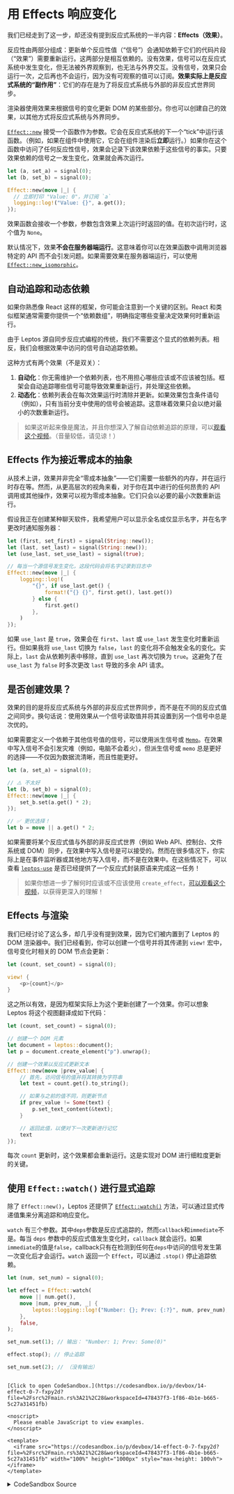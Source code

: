 # 用 Effects 响应变化

我们已经走到了这一步，却还没有提到反应式系统的一半内容：**Effects（效果）**。

反应性由两部分组成：更新单个反应性值（“信号”）会通知依赖于它们的代码片段（“效果”）需要重新运行。这两部分是相互依赖的。没有效果，信号可以在反应式系统中发生变化，但无法被外界观察到，也无法与外界交互。没有信号，效果只会运行一次，之后再也不会运行，因为没有可观察的值可以订阅。**效果实际上是反应式系统的“副作用”**：它们的存在是为了将反应式系统与外部的非反应式世界同步。

渲染器使用效果来根据信号的变化更新 DOM 的某些部分。你也可以创建自己的效果，以其他方式将反应式系统与外界同步。

[`Effect::new`](https://docs.rs/leptos/latest/leptos/reactive/effect/struct.Effect.html) 接受一个函数作为参数。它会在反应式系统的下一个“tick”中运行该函数。（例如，如果在组件中使用它，它会在组件渲染后**立即**运行。）如果你在这个函数中访问了任何反应性信号，效果会记录下该效果依赖于这些信号的事实。只要效果依赖的信号之一发生变化，效果就会再次运行。

```rust
let (a, set_a) = signal(0);
let (b, set_b) = signal(0);

Effect::new(move |_| {
  // 立即打印 "Value: 0"，并订阅 `a`
  logging::log!("Value: {}", a.get());
});
```

效果函数会接收一个参数，参数包含效果上次运行时返回的值。在初次运行时，这个值为 `None`。

默认情况下，效果**不会在服务器端运行**。这意味着你可以在效果函数中调用浏览器特定的 API 而不会引发问题。如果需要效果在服务器端运行，可以使用 [`Effect::new_isomorphic`](https://docs.rs/leptos/latest/leptos/reactive/effect/struct.Effect.html#method.new_isomorphic)。

## 自动追踪和动态依赖

如果你熟悉像 React 这样的框架，你可能会注意到一个关键的区别。React 和类似框架通常需要你提供一个“依赖数组”，明确指定哪些变量决定效果何时重新运行。

由于 Leptos 源自同步反应式编程的传统，我们不需要这个显式的依赖列表。相反，我们会根据效果中访问的信号自动追踪依赖。

这种方式有两个效果（不是双关）：

1. **自动化**：你无需维护一个依赖列表，也不用担心哪些应该或不应该被包括。框架会自动追踪哪些信号可能导致效果重新运行，并处理这些依赖。
2. **动态化**：依赖列表会在每次效果运行时清除并更新。如果效果包含条件语句（例如），只有当前分支中使用的信号会被追踪。这意味着效果只会以绝对最小的次数重新运行。

> 如果这听起来像是魔法，并且你想深入了解自动依赖追踪的原理，可以[观看这个视频](https://www.youtube.com/watch?v=GWB3vTWeLd4)。（音量较低，请见谅！）

## Effects 作为接近零成本的抽象

从技术上讲，效果并非完全“零成本抽象”——它们需要一些额外的内存，并在运行时存在等。然而，从更高层次的视角来看，对于你在其中进行的任何昂贵的 API 调用或其他操作，效果可以视为零成本抽象。它们只会以必要的最小次数重新运行。

假设我正在创建某种聊天软件，我希望用户可以显示全名或仅显示名字，并在名字更改时通知服务器：

```rust
let (first, set_first) = signal(String::new());
let (last, set_last) = signal(String::new());
let (use_last, set_use_last) = signal(true);

// 每当一个源信号发生变化，这段代码会将名字记录到日志中
Effect::new(move |_| {
    logging::log!(
        "{}", if use_last.get() {
            format!("{} {}", first.get(), last.get())
        } else {
            first.get()
        },
    )
});
```

如果 `use_last` 是 `true`，效果会在 `first`、`last` 或 `use_last` 发生变化时重新运行。但如果我将 `use_last` 切换为 `false`，`last` 的变化将不会触发全名的变化。实际上，`last` 会从依赖列表中移除，直到 `use_last` 再次切换为 `true`。这避免了在 `use_last` 为 `false` 时多次更改 `last` 导致的多余 API 请求。

## 是否创建效果？

效果的目的是将反应式系统与外部的非反应式世界同步，而不是在不同的反应式值之间同步。换句话说：使用效果从一个信号读取值并将其设置到另一个信号中总是次优的。

如果需要定义一个依赖于其他信号值的信号，可以使用派生信号或 [`Memo`](https://docs.rs/leptos/latest/leptos/reactive/computed/struct.Memo.html)。在效果中写入信号不会引发灾难（例如，电脑不会着火），但派生信号或 `memo` 总是更好的选择——不仅因为数据流清晰，而且性能更好。

```rust
let (a, set_a) = signal(0);

// ⚠️ 不太好
let (b, set_b) = signal(0);
Effect::new(move |_| {
    set_b.set(a.get() * 2);
});

// ✅ 更优选择！
let b = move || a.get() * 2;
```

如果需要将某个反应式值与外部的非反应式世界（例如 Web API、控制台、文件系统或 DOM）同步，在效果中写入信号是可以接受的。然而在很多情况下，你实际上是在事件监听器或其他地方写入信号，而不是在效果中。在这些情况下，可以查看 [`leptos-use`](https://leptos-use.rs/) 是否已经提供了一个反应式封装原语来完成这一任务！

> 如果你想进一步了解何时应该或不应该使用 `create_effect`，[可以观看这个视频](https://www.youtube.com/watch?v=aQOFJQ2JkvQ)，以获得更深入的理解！

## Effects 与渲染

我们已经讨论了这么多，却几乎没有提到效果，因为它们被内置到了 Leptos 的 DOM 渲染器中。我们已经看到，你可以创建一个信号并将其传递到 `view!` 宏中，信号变化时相关的 DOM 节点会更新：

```rust
let (count, set_count) = signal(0);

view! {
    <p>{count}</p>
}
```

这之所以有效，是因为框架实际上为这个更新创建了一个效果。你可以想象 Leptos 将这个视图翻译成如下代码：

```rust
let (count, set_count) = signal(0);

// 创建一个 DOM 元素
let document = leptos::document();
let p = document.create_element("p").unwrap();

// 创建一个效果以反应式更新文本
Effect::new(move |prev_value| {
    // 首先，访问信号的值并将其转换为字符串
    let text = count.get().to_string();

    // 如果与之前的值不同，则更新节点
    if prev_value != Some(text) {
        p.set_text_content(&text);
    }

    // 返回此值，以便对下一次更新进行记忆
    text
});
```

每次 `count` 更新时，这个效果都会重新运行。这是实现对 DOM 进行细粒度更新的关键。

## 使用 `Effect::watch()` 进行显式追踪

除了 `Effect::new()`，Leptos 还提供了 [`Effect::watch()`](https://docs.rs/leptos/latest/leptos/reactive/effect/struct.Effect.html#method.watch) 方法，可以通过显式传递值集来分离追踪和响应变化。

`watch` 有三个参数。其中`deps`参数是反应式追踪的，然而`callback`和`immediate`不是。每当 `deps` 参数中的反应式值发生变化时，`callback` 就会运行。如果`immediate`的值是`false`，callback只有在检测到任何在`deps`中访问的信号发生第一次变化后才会运行。`watch` 返回一个 `Effect`，可以通过 `.stop()` 停止追踪依赖。

```rust
let (num, set_num) = signal(0);

let effect = Effect::watch(
    move || num.get(),
    move |num, prev_num, _| {
        leptos::logging::log!("Number: {}; Prev: {:?}", num, prev_num);
    },
    false,
);

set_num.set(1); // 输出： "Number: 1; Prev: Some(0)"

effect.stop(); // 停止追踪

set_num.set(2); // （没有输出）
```

```admonish sandbox title="Live example" collapsible=true

[Click to open CodeSandbox.](https://codesandbox.io/p/devbox/14-effect-0-7-fxpy2d?file=%2Fsrc%2Fmain.rs%3A21%2C28&workspaceId=478437f3-1f86-4b1e-b665-5c27a31451fb)

<noscript>
  Please enable JavaScript to view examples.
</noscript>

<template>
  <iframe src="https://codesandbox.io/p/devbox/14-effect-0-7-fxpy2d?file=%2Fsrc%2Fmain.rs%3A21%2C28&workspaceId=478437f3-1f86-4b1e-b665-5c27a31451fb" width="100%" height="1000px" style="max-height: 100vh"></iframe>
</template>

```

<details>
<summary>CodeSandbox Source</summary>

```rust
use leptos::html::Input;
use leptos::prelude::*;

#[derive(Copy, Clone)]
struct LogContext(RwSignal<Vec<String>>);

#[component]
fn App() -> impl IntoView {
    // Just making a visible log here
    // You can ignore this...
    let log = RwSignal::<Vec<String>>::new(vec![]);
    let logged = move || log.get().join("\n");

    // the newtype pattern isn't *necessary* here but is a good practice
    // it avoids confusion with other possible future `RwSignal<Vec<String>>` contexts
    // and makes it easier to refer to it
    provide_context(LogContext(log));

    view! {
        <CreateAnEffect/>
        <pre>{logged}</pre>
    }
}

#[component]
fn CreateAnEffect() -> impl IntoView {
    let (first, set_first) = signal(String::new());
    let (last, set_last) = signal(String::new());
    let (use_last, set_use_last) = signal(true);

    // this will add the name to the log
    // any time one of the source signals changes
    Effect::new(move |_| {
        log(if use_last.get() {
            let first = first.read();
            let last = last.read();
            format!("{first} {last}")
        } else {
            first.get()
        })
    });

    view! {
        <h1>
            <code>"create_effect"</code>
            " Version"
        </h1>
        <form>
            <label>
                "First Name"
                <input
                    type="text"
                    name="first"
                    prop:value=first
                    on:change:target=move |ev| set_first.set(ev.target().value())
                />
            </label>
            <label>
                "Last Name"
                <input
                    type="text"
                    name="last"
                    prop:value=last
                    on:change:target=move |ev| set_last.set(ev.target().value())
                />
            </label>
            <label>
                "Show Last Name"
                <input
                    type="checkbox"
                    name="use_last"
                    prop:checked=use_last
                    on:change:target=move |ev| set_use_last.set(ev.target().checked())
                />
            </label>
        </form>
    }
}

#[component]
fn ManualVersion() -> impl IntoView {
    let first = NodeRef::<Input>::new();
    let last = NodeRef::<Input>::new();
    let use_last = NodeRef::<Input>::new();

    let mut prev_name = String::new();
    let on_change = move |_| {
        log("      listener");
        let first = first.get().unwrap();
        let last = last.get().unwrap();
        let use_last = use_last.get().unwrap();
        let this_one = if use_last.checked() {
            format!("{} {}", first.value(), last.value())
        } else {
            first.value()
        };

        if this_one != prev_name {
            log(&this_one);
            prev_name = this_one;
        }
    };

    view! {
        <h1>"Manual Version"</h1>
        <form on:change=on_change>
            <label>"First Name" <input type="text" name="first" node_ref=first/></label>
            <label>"Last Name" <input type="text" name="last" node_ref=last/></label>
            <label>
                "Show Last Name" <input type="checkbox" name="use_last" checked node_ref=use_last/>
            </label>
        </form>
    }
}

fn log(msg: impl std::fmt::Display) {
    let log = use_context::<LogContext>().unwrap().0;
    log.update(|log| log.push(msg.to_string()));
}

fn main() {
    leptos::mount::mount_to_body(App)
}
```

</details>
</preview>
